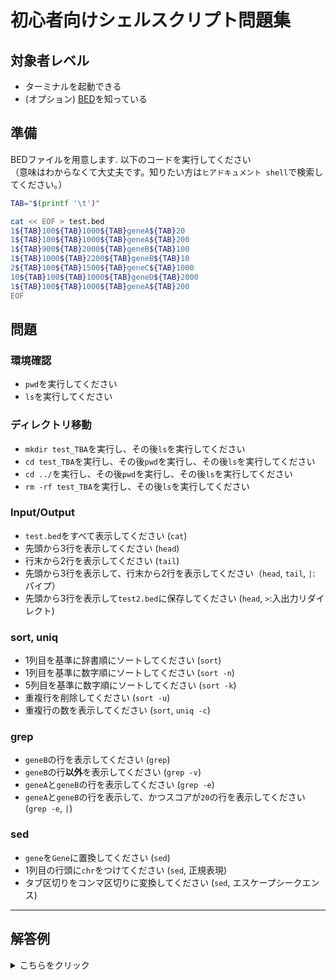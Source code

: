 # 初心者向けシェルスクリプト問題集

## 対象者レベル

- ターミナルを起動できる
- (オプション) [BED](https://m.ensembl.org/info/website/upload/bed.html)を知っている

## 準備

BEDファイルを用意します. 以下のコードを実行してください  
（意味はわからなくて大丈夫です。知りたい方は`ヒアドキュメント shell`で検索してください。）

```sh
TAB="$(printf '\t')"

cat << EOF > test.bed
1${TAB}100${TAB}1000${TAB}geneA${TAB}20
1${TAB}100${TAB}1000${TAB}geneA${TAB}200
1${TAB}900${TAB}2000${TAB}geneB${TAB}100
1${TAB}1000${TAB}2200${TAB}geneB${TAB}10
2${TAB}100${TAB}1500${TAB}geneC${TAB}1000
10${TAB}100${TAB}1000${TAB}geneD${TAB}2000
1${TAB}100${TAB}1000${TAB}geneA${TAB}200
EOF
```


## 問題

### 環境確認

- `pwd`を実行してください
- `ls`を実行してください

### ディレクトリ移動

- `mkdir test_TBA`を実行し、その後`ls`を実行してください
- `cd test_TBA`を実行し、その後`pwd`を実行し、その後`ls`を実行してください
- `cd ../`を実行し、その後`pwd`を実行し、その後`ls`を実行してください
- `rm -rf test_TBA`を実行し、その後`ls`を実行してください

### Input/Output

- `test.bed`をすべて表示してください (`cat`)
- 先頭から3行を表示してください (`head`)
- 行末から2行を表示してください (`tail`)
- 先頭から3行を表示して、行末から2行を表示してください（`head`, `tail`, `|`: パイプ）
- 先頭から3行を表示して`test2.bed`に保存してください (`head`, `>`:入出力リダイレクト)

### sort, uniq

- 1列目を基準に辞書順にソートしてください (`sort`)
- 1列目を基準に数字順にソートしてください (`sort -n`)
- 5列目を基準に数字順にソートしてください (`sort -k`)
- 重複行を削除してください  (`sort -u`)
- 重複行の数を表示してください (`sort`, `uniq -c`)

### grep

- `geneB`の行を表示してください (`grep`)
- `geneB`の行**以外**を表示してください (`grep -v`)
- `geneA`と`geneB`の行を表示してください (`grep -e`)
- `geneA`と`geneB`の行を表示して、かつスコアが`20`の行を表示してください (`grep -e`, `|`)

### sed

- `gene`を`Gene`に置換してください (`sed`)
- 1列目の行頭に`chr`をつけてください (`sed`, 正規表現)
- タブ区切りをコンマ区切りに変換してください (`sed`, エスケープシークエンス)


-------------------------------------------------------------------------------

## 解答例

<details>
<summary>こちらをクリック</summary>

### 環境確認

- `pwd`を実行してください

```sh
pwd
```

- `ls`を実行してください

```sh
ls
```

### ディレクトリ移動

- `mkdir test_TBA`を実行し、その後`ls`を実行してください

```sh
mkdir test_TBA
ls
```

- `cd test_TBA`を実行し、その後`pwd`を実行し、その後`ls`を実行してください

```sh
cd test_TBA
pwd
ls
```

- `cd ../`を実行し、その後`pwd`を実行し、その後`ls`を実行してください

```sh
cd ../
pwd
ls
```

- `rm -rf test_TBA`を実行し、その後`ls`を実行してください

```sh
rm -rf test_TBA
ls
```

### Input/Output

- `test.bed`をすべて表示してください (`cat`)

```sh
cat test.bed
```

- 先頭から3行を表示してください (`head`)

```sh
head -n 3 test.bed
```

- 行末から2行を表示してください (`tail`)

```sh
tail -n 2 test.bed
```

- 先頭から3行を表示して、行末から2行を表示してください（`head`, `tail`, `|`: パイプ）

```sh
head -n 3 test.bed | tail -n 2
```

- 先頭から3行を表示して`test2.bed`に保存してください (`head`, `>`:入出力リダイレクト)

```sh
head -n 3 test.bed > test2.bed
```


### sort, uniq

- 1列目を基準に辞書順にソートしてください (`sort`)

```sh
sort test.bed
```

- 1列目を基準に数字順にソートしてください (`sort -n`)

```sh
sort -n test.bed
```

- 5列目を基準に数字順にソートしてください (`sort -k`)

```sh
sort -k 5,5n test.bed
```

- 重複行を削除してください  (`sort -u`)

```sh
sort -u test.bed
# または
sort test.bed | uniq
```

- 重複行の数を表示してください (`sort`, `uniq -c`)


```sh
sort test.bed | uniq -c
```

### grep

- `geneB`の行を表示してください (`grep`)

```sh
grep "geneB" test.bed
```

- `geneB`の行**以外**を表示してください (`grep -v`)

```sh
grep -v "geneB" test.bed
```

- `geneA`と`geneB`の行を表示してください (`grep -e`)

```sh
grep -e "geneA" -e "geneB" test.bed
```

- `geneA`と`geneB`の行を表示して、かつスコアが`20`の行を表示してください (`grep -e`, `|`)

```sh
grep -e "geneA" -e "geneB" test.bed | grep "20$"
```

- `AWK`を利用する場合

```sh
awk '($4=="geneA" || $4=="geneB") && $5==20' test.bed
```

### sed

- `gene`を`Gene`に置換してください (`sed`)

```sh
sed "s/gene/Gene/g" test.bed
```

- 1列目の行頭に`chr`をつけてください (`sed`, 正規表現)

```sh
sed "s/^/chr/g" test.bed
```

</details>
